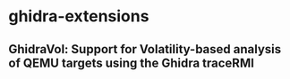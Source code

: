 # ghidra-extensions

## GhidraVol: Support for Volatility-based analysis of QEMU targets using the Ghidra traceRMI


